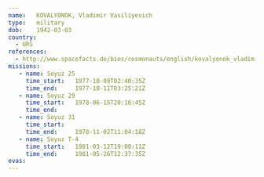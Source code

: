 ```yaml
---
name:	KOVALYONOK, Vladimir Vasiliyevich 
type:	military
dob:	1942-03-03
country:
  - URS
references:
  - http://www.spacefacts.de/bios/cosmonauts/english/kovalyonok_vladimir.htm
missions:
   - name: Soyuz 25
     time_start:   1977-10-09T02:40:35Z
     time_end:     1977-10-11T03:25:21Z
   - name: Soyuz 29
     time_start:   1978-06-15T20:16:45Z
     time_end:     
   - name: Soyuz 31
     time_start:   
     time_end:     1978-11-02T11:04:18Z
   - name: Soyuz T-4
     time_start:   1981-03-12T19:00:11Z
     time_end:     1981-05-26T12:37:35Z
evas:
---
```

